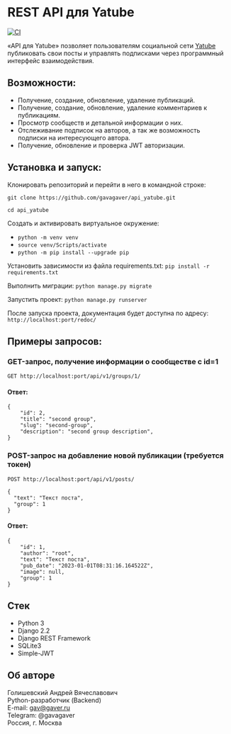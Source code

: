 # REST API для Yatube
[![CI](https://github.com/gavagaver/api_yatube/actions/workflows/tests.yml/badge.svg?branch=master)](https://github.com/gavagaver/api_yatube/actions/workflows/tests.yml)

«API для Yatube» позволяет пользователям социальной сети [Yatube](https://github.com/gavagaver/yatube)  публиковать свои посты и управлять подписками через программный интерфейс взаимодействия.

## Возможности:

- Получение, создание, обновление, удаление публикаций.
- Получение, создание, обновление, удаление комментариев к публикациям.
- Просмотр сообществ и детальной информации о них.
- Отслеживание подписок на авторов, а так же возможность подписки на интересующего автора.
- Получение, обновление и проверка JWT авторизации.

## Установка и запуск:

Клонировать репозиторий и перейти в него в командной строке:

`git clone https://github.com/gavagaver/api_yatube.git`

`cd api_yatube`


Создать и активировать виртуальное окружение:

+ `python -m venv venv`
+ `source venv/Scripts/activate`
+ `python -m pip install --upgrade pip`

Установить зависимости из файла requirements.txt:
`pip install -r requirements.txt`

Выполнить миграции:
`python manage.py migrate`


Запустить проект:
`python manage.py runserver`

После запуска проекта, документация будет доступна по адресу:
`http://localhost:port/redoc/`

## Примеры запросов:

### GET-запрос, получение информации о сообществе c id=1

`GET http://localhost:port/api/v1/groups/1/`

#### Ответ:

```
{
    "id": 2,
    "title": "second group",
    "slug": "second-group",
    "description": "second group description",
}
```

### POST-запрос на добавление новой публикации (требуется токен)

`POST http://localhost:port/api/v1/posts/`

```
{
  "text": "Текст поста",
  "group": 1
}
```

#### Ответ:

```
{
    "id": 1,
    "author": "root",
    "text": "Текст поста",
    "pub_date": "2023-01-01T08:31:16.164522Z",
    "image": null,
    "group": 1
}
```

## Стек
- Python 3
- Django 2.2
- Django REST Framework
- SQLite3
- Simple-JWT

## Об авторе
Голишевский Андрей Вячеславович  
Python-разработчик (Backend)  
E-mail: gav@gaver.ru  
Telegram: @gavagaver  
Россия, г. Москва  
